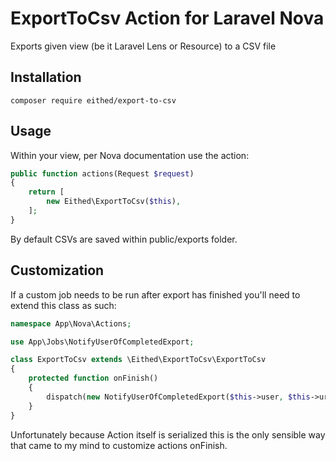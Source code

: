 ExportToCsv Action for Laravel Nova
================================

Exports given view (be it Laravel Lens or Resource) to a CSV file

Installation
------------

    composer require eithed/export-to-csv

Usage
-----

Within your view, per Nova documentation use the action:

```php
public function actions(Request $request)
{
    return [
        new Eithed\ExportToCsv($this),
    ];
}

```

By default CSVs are saved within public/exports folder.

Customization
-----

If a custom job needs to be run after export has finished you'll need to extend this class as such:

```php
namespace App\Nova\Actions;

use App\Jobs\NotifyUserOfCompletedExport;

class ExportToCsv extends \Eithed\ExportToCsv\ExportToCsv
{
    protected function onFinish()
    {
        dispatch(new NotifyUserOfCompletedExport($this->user, $this->url));
    }
}

```

Unfortunately because Action itself is serialized this is the only sensible way that came to my mind to customize actions onFinish.
